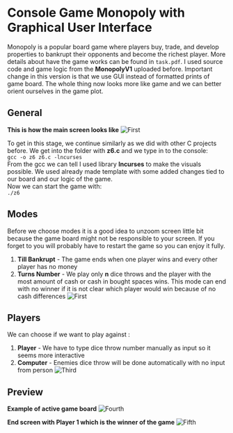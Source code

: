 # Console Game Monopoly with Graphical User Interface
Monopoly is a popular board game where players buy, trade, and develop properties to bankrupt their opponents and become the richest player. More details about have the game works can be found in `task.pdf`. I used source code and game logic from the **MonopolyV1** uploaded before. Important change in this version is that we use GUI instead of formatted prints of game board. The whole thing now looks more like game and we can better orient ourselves in the game plot. 
## General
**This is how the main screen looks like** 
![First](https://i.imgur.com/XI6RPzm.png)

To get in this stage, we continue similarly as we did with other C projects before.
We get into the folder with **z6.c** and we type in to the console:                       
`gcc -o z6 z6.c -lncurses`                
From the gcc we can tell I used library **lncurses** to make the visuals possible. We used already made template with some added changes tied to our board and our logic of the game.  
Now we can start the game with:       
`./z6` 

## Modes
Before we choose modes it is a good idea to unzoom screen little bit because the game board might not be responsible to your screen. If you forget to you will probably have to restart the game so you can enjoy it fully.
1. **Till Bankrupt** - The game ends when one player wins and every other player has no money
2. **Turns Number** - We play only **n** dice throws and the player with the most amount of cash or cash in bought spaces wins. This mode can end with no winner if it is not clear which player would win because of no cash differences
![First](https://i.imgur.com/z1kdsTn.png)
## Players 
We can choose if we want to play against :
1. **Player** - We have to type dice throw number manually as input so it seems more interactive
2. **Computer** - Enemies dice throw will be done automatically with no input from person
![Third](https://i.imgur.com/YI1lLzt.png)

## Preview
**Example of active game board**
![Fourth](https://i.imgur.com/cvIFJZH.png)

**End screen with Player 1 which is the winner of the game**
![Fifth](https://i.imgur.com/KQjhjHg.png)
